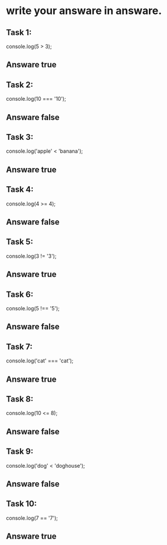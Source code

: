 # write your answare in answare.

## Task 1:

console.log(5 > 3);
## Answare true

## Task 2:
console.log(10 === '10');
## Answare false

## Task 3:
console.log('apple' < 'banana');
## Answare true

## Task 4:
console.log(4 >= 4);
## Answare false

## Task 5:
console.log(3 != '3');
## Answare true

## Task 6:
console.log(5 !== '5');
## Answare false

## Task 7:
console.log('cat' === 'cat');
## Answare true

## Task 8:
console.log(10 <= 8);
## Answare false

## Task 9:
console.log('dog' < 'doghouse');
## Answare false

## Task 10:
console.log(7 == '7');
## Answare true
